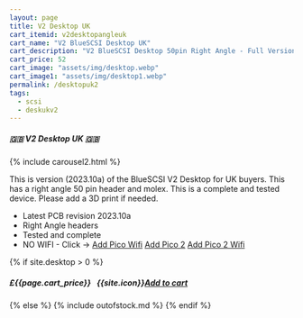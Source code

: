 ```yaml
---
layout: page
title: V2 Desktop UK
cart_itemid: v2desktopangleuk
cart_name: "V2 BlueSCSI Desktop UK"
cart_description: "V2 BlueSCSI Desktop 50pin Right Angle - Full Version"
cart_price: 52
cart_image: "assets/img/desktop.webp"
cart_image1: "assets/img/desktop1.webp"
permalink: /desktopuk2
tags: 
  - scsi
  - deskukv2
---
```


##### 🇬🇧 V2 Desktop UK 🇬🇧

{% include carousel2.html %}

This is version (2023.10a) of the BlueSCSI V2 Desktop for UK buyers. This has a right angle 50 pin header and molex. This is a complete and tested device. Please add a 3D print if needed.

* Latest PCB revision 2023.10a
* Right Angle headers
* Tested and complete
* NO WIFI - Click &#8594; [Add Pico Wifi](/picow) [Add Pico 2](/pico2) [Add Pico 2 Wifi](/pico2w)

{% if site.desktop > 0 %}
##### £{{page.cart_price}} &nbsp; {{site.icon}}[Add to cart](/cart#{{page.cart_itemid}})
{% else %}
{% include outofstock.md %}
{% endif %}
